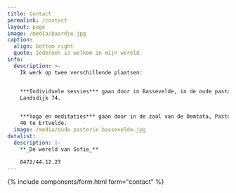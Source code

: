 ```yaml
---
title: Contact
permalink: /contact
layout: page
image: /media/paardje.jpg
caption:
  align: bottom right
  quote: Iedereen is welkom in mijn wereld
info:
  description: >-
    Ik werk op twee verschillende plaatsen:


    ***Individuele sessies*** gaan door in Bassevelde, in de oude pastorij,
    Landsdijk 74.


    ***Yoga en meditaties*** gaan door in de zaal van de Oemtata, Pastorijstraat
    40 te Ertvelde. 
  image: /media/oude pastorie bassevelde.jpg
datalist:
  description: |-
    **_De wereld van Sofie_**

    0472/44.12.27
---
```

{% include components/form.html form="contact" %}
